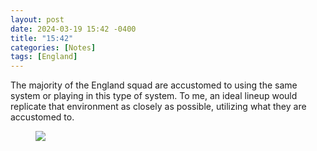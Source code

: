 ```yaml
---
layout: post
date: 2024-03-19 15:42 -0400
title: "15:42"
categories: [Notes]
tags: [England]
---
```


The majority of the England squad are accustomed to using the same system or playing in this type of system. To me, an ideal lineup would replicate that environment as closely as possible, utilizing what they are accustomed to.

<figure>
    <img src="https://i.imgur.com/xvU0HmX.jpeg">
</figure> 

